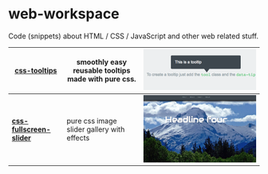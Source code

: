 # web-workspace
Code (snippets) about HTML / CSS / JavaScript and other web related stuff.


| [**css-tooltips**](css-tooltips)  |  smoothly easy reusable tooltips made with pure css. |  ![css tooltips image](css-tooltips/css-tooltips-screenshot.png) |
|---|---|---|
|  [**css-fullscreen-slider**](css-fullscreen-slider) | pure css image slider gallery with effects  | ![css fullscreen slider](css-fullscreen-slider/css-fullscreen-slider-screenshot.png)   |


